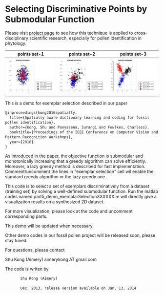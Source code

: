 # Selecting Discriminative Points by Submodular Function

Please visit [project page](http://www.ics.uci.edu/~fowlkes/bioshape/index.html) to see how this technique is applied to cross-disciplinary scientific research, especially for pollen identification in phytology.



  points set-1             |     points set-2          |     points set-3
:-------------------------:|:-------------------------:|:-------------------------:  
![](https://github.com/aimerykong/FossilPollenIdentification_demo_ExemplarSelectionOn2DSynthesisData/raw/master/figures/demo2.jpg)  |  ![](https://github.com/aimerykong/FossilPollenIdentification_demo_ExemplarSelectionOn2DSynthesisData/raw/master/figures/demo1.jpg)   |  ![](https://github.com/aimerykong/FossilPollenIdentification_demo_ExemplarSelectionOn2DSynthesisData/blob/master/figures/demo3.jpg)



 This is a demo for exemplar selection described in our paper
 
    @inproceedings{kong2016spatially,
      title={Spatially aware dictionary learning and coding for fossil pollen identification},
      author={Kong, Shu and Punyasena, Surangi and Fowlkes, Charless},
      booktitle={Proceedings of the IEEE Conference on Computer Vision and Pattern Recognition Workshops},
      year={2016}
    }
 
 As introduced in the paper, the objective function is submodular and 
 monotonically increasing that a greedy algorithm can solve efficiently. 
 Moreover, a lazy greedy method is described for fast implementation. 
 Comment/uncomment the lines in "exemplar selection" cell wil enable the 
 standard greedy algorithm or the lazy greedy one.
 
 This code is to select a set of exemplars discriminatively from a 
 dataset (training set) by solving a well-defined submodular function.
 Run the matlab codes named part5_demo_exemplarSelectionXXXXXX.m will 
 directly give a visualization results on a synthesized 2D dataset.

 For more visualization, please look at the code and uncomment 
 corresponding parts.
 
 This demo will be updated when necessary.
 
 Other demo codes in our fossil pollen project will be released soon, 
 please stay tuned.
 
 For questions, please contact
 
 Shu Kong (Aimery) aimerykong AT gmail com
 
 The code is writen by

           Shu Kong (Aimery)

           Dec. 2013, release version available on Jan. 13, 2014
